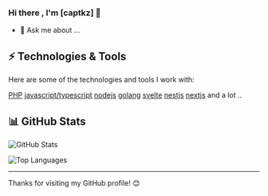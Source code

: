 ### Hi there , I'm [captkz] 👋

- 💬 Ask me about ...

## ⚡ Technologies & Tools

Here are some of the technologies and tools I work with:

[PHP](https://www.php.net)
[javascript/typescript](https://www.typescriptlang.org)
[nodejs](https://nodejs.org)
[golang](https://go.dev)
[svelte](https://svelte.dev)
[nestjs](https://nestjs.com)
[nextjs](https://nextjs.org)
and a lot ..

## 📊 GitHub Stats

![GitHub Stats](https://github-readme-stats.vercel.app/api?username=captainkie&show_icons=true&count_private=true)

![Top Languages](https://github-readme-stats.vercel.app/api/top-langs/?username=captainkie&layout=compact)

---

Thanks for visiting my GitHub profile! 😊
